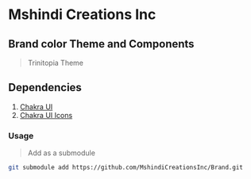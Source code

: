 # **Mshindi Creations** Inc

## Brand color Theme and Components

> Trinitopia Theme

## Dependencies

1. [Chakra UI ](https://chakra-ui.com/)
2. [Chakra UI Icons](https://chakra-ui.com/docs/components/icon/usage#all-icons)

### Usage

> Add as a submodule

```sh
git submodule add https://github.com/MshindiCreationsInc/Brand.git
```

